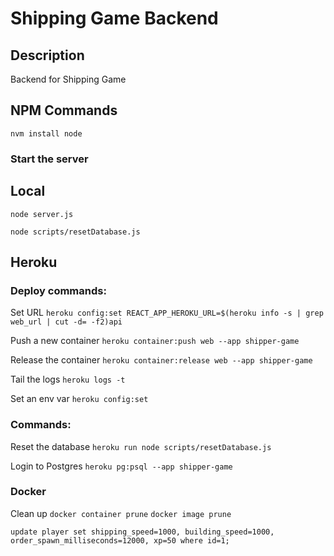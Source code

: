 # Shipping Game Backend

## Description
Backend for Shipping Game

## NPM Commands

```nvm install node```

### Start the server


## Local
```node server.js```

```node scripts/resetDatabase.js``` 

## Heroku

### Deploy commands: 

Set URL
```heroku config:set REACT_APP_HEROKU_URL=$(heroku info -s | grep web_url | cut -d= -f2)api```

Push a new container
```heroku container:push web --app shipper-game```

Release the container
```heroku container:release web --app shipper-game```

Tail the logs
```heroku logs -t```

Set an env var
```heroku config:set```

### Commands: 

Reset the database
```heroku run node scripts/resetDatabase.js```

Login to Postgres
```heroku pg:psql --app shipper-game```

### Docker 

Clean up
```docker container prune```
```docker image prune```


```update player set shipping_speed=1000, building_speed=1000, order_spawn_milliseconds=12000, xp=50 where id=1;```